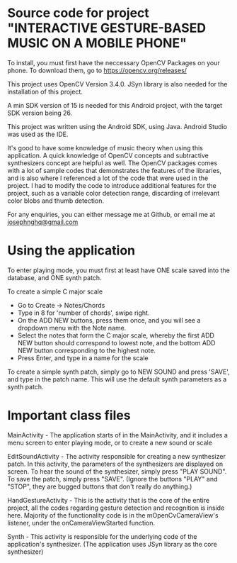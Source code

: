 # Source code for project "INTERACTIVE GESTURE-BASED MUSIC ON A MOBILE PHONE"


To install, you must first have the neccessary OpenCV Packages on your phone. To download them, go to https://opencv.org/releases/

This project uses OpenCV Version 3.4.0. JSyn library is also needed for the installation of this project.

A min SDK version of 15 is needed for this Android project, with the target SDK version being 26.

This project was written using the Android SDK, using Java. Android Studio was used as the IDE.

It's good to have some knowledge of music theory when using this application. A quick knowledge of OpenCV concepts and subtractive synthesizers concept are helpful as well. The OpenCV packages comes with a lot of sample codes that demonstrates the features of the libraries, and is also where I referenced a lot of the code that were used in the project. I had to modify the code to introduce additional features for the project, such as a variable color detection range, discarding of irrelevant color blobs and thumb detection.

For any enquiries, you can either message me at Github, or email me at josephnghq@gmail.com

# Using the application

To enter playing mode, you must first at least have ONE scale saved into the database, and ONE synth patch.

To create a simple C major scale 
 - Go to Create -> Notes/Chords
 - Type in 8 for 'number of chords', swipe right.
 - On the ADD NEW buttons, press them once, and you will see a dropdown menu with the Note name.
 - Select the notes that form the C major scale, whereby the first ADD NEW button should correspond to lowest note, and the bottom ADD NEW button corresponding to the highest note.
 - Press Enter, and type in a name for the scale
 
 To create a simple synth patch, simply go to NEW SOUND and press 'SAVE', and type in the patch name. This will use the default synth parameters as a synth patch.



# Important class files 

MainActivity - The application starts of in the MainActivity, and it includes a menu screen to enter playing mode, or to create a new sound or scale

EditSoundActivity - The activity responsible for creating a new synthesizer patch. In this activity, the parameters of the synthesizers are displayed on screen. To hear the sound of the synthesizer, simply press "PLAY SOUND". To save the patch, simply press "SAVE". (Ignore the buttons "PLAY" and "STOP", they are bugged buttons that don't really do anything.)

HandGestureActivity - This is the activity that is the core of the entire project, all the codes regarding gesture detection and recognition is inside here. Majority of the functionality code is in the mOpenCvCameraView's listener, under the onCameraViewStarted function. 

Synth - This activity is responsible for the underlying code of the application's synthesizer. (The application uses JSyn library as the core synthesizer)





 
